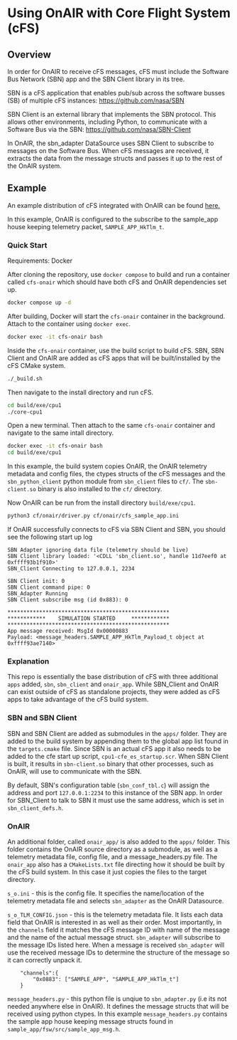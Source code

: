 # Using OnAIR with Core Flight System (cFS)

## Overview

In order for OnAIR to receive cFS messages, cFS must include the Software Bus Network (SBN) app and the SBN Client library in its tree.

SBN is a cFS application that enables pub/sub across the software busses (SB) of multiple cFS instances: https://github.com/nasa/SBN

SBN Client is an external library that implements the SBN protocol. This allows other environments, including Python, to communicate with a Software Bus via the SBN: https://github.com/nasa/SBN-Client

In OnAIR, the sbn_adapter DataSource uses SBN Client to subscribe to messages on the Software Bus. When cFS messages are received, it extracts the data from the message structs and passes it up to the rest of the OnAIR system.

## Example
An example distribution of cFS integrated with OnAIR can be found [here.](https://github.com/the-other-james/cFS/tree/OnAIR-integration)

In this example, OnAIR is configured to the subscribe to the sample_app house keeping telemetry packet, `SAMPLE_APP_HkTlm_t`.

### Quick Start
Requirements: Docker

After cloning the repository, use `docker compose` to build and run a container called `cfs-onair` which should have both cFS and OnAIR dependencies set up.

``` bash
docker compose up -d
```

After building, Docker will start the `cfs-onair` container in the background. Attach to the container using `docker exec`.

```bash
docker exec -it cfs-onair bash
```

Inside the `cfs-onair` container, use the build script to build cFS. SBN, SBN Client and OnAIR are added as cFS apps that will be built/installed by the cFS CMake system.

``` bash
./_build.sh
```

Then navigate to the install directory and run cFS.

``` bash
cd build/exe/cpu1
./core-cpu1
```

Open a new terminal. Then attach to the same `cfs-onair` container and navigate to the same intall directory. 

``` bash
docker exec -it cfs-onair bash
cd build/exe/cpu1
```

In this example, the build system copies OnAIR, the OnAIR telemetry metadata and config files, the ctypes structs of the cFS messages and the `sbn_python_client` python module from `sbn_client` files to `cf/`. The `sbn-client.so` binary is also installed to the `cf/` directory.

Now OnAIR can be run from the install directory `build/exe/cpu1`. 

```bash
python3 cf/onair/driver.py cf/onair/cfs_sample_app.ini
```

If OnAIR successfully connects to cFS via SBN Client and SBN, you should see the following start up log

```
SBN Adapter ignoring data file (telemetry should be live)
SBN Client library loaded: '<CDLL 'sbn_client.so', handle 11d7eef0 at 0xffff93b1f910>'
SBN_Client Connecting to 127.0.0.1, 2234

SBN Client init: 0
SBN Client command pipe: 0
SBN_Adapter Running
SBN Client subscribe msg (id 0x883): 0

***************************************************
************    SIMULATION STARTED     ************
***************************************************
App message received: MsgId 0x00000883
Payload: <message_headers.SAMPLE_APP_HkTlm_Payload_t object at 0xffff93ae7140>
```

### Explanation

This repo is essentially the base distribution of cFS with three additional `apps` added, `sbn`, `sbn_client` and `onair_app`. While SBN_Client and OnAIR can exist outside of cFS as standalone projects, they were added as cFS apps to take advantage of the cFS build system.

### SBN and SBN Client
SBN and SBN Client are added as submodules in the `apps/` folder. They are added to the build system by appending them to the global app list found in the `targets.cmake` file. Since SBN is an actual cFS app it also needs to be added to the cfe start up script, `cpu1-cfe_es_startup.scr`. When SBN Client is built, it results in `sbn-client.so` binary that other processes, such as OnAIR, will use to communicate with the SBN.

By default, SBN's configuration table (`sbn_conf_tbl.c`) will assign the address and port `127.0.0.1:2234` to this instance of the SBN app. In order for SBN_Client to talk to SBN it must use the same address, which is set in `sbn_client_defs.h`.

### OnAIR
An additional folder, called `onair_app/` is also added to the `apps/` folder. This folder contains the OnAIR source directory as a submodule, as well as a telemetry metadata file, config file, and a message_headers.py file. The `onair_app` also has a `CMakeLists.txt` file directing how it should be built by the cFS build system. In this case it just copies the files to the target directory.

`s_o.ini` - this is the config file. It specifies the name/location of the telemetry metadata file and selects `sbn_adapter` as the OnAIR Datasource.

`s_o_TLM_CONFIG.json` - this is the telemetry metadata file. It lists each data field that OnAIR is interested in as well as their order. Most importantly, in the `channels` field it matches the cFS message ID with name of the message and the name of the actual message struct. `sbn_adapter` will subscribe to the message IDs listed here. When a message is received `sbn_adapter` will use the received message IDs to determine the structure of the message so it can correctly unpack it.

```
    "channels":{
        "0x0883": ["SAMPLE_APP", "SAMPLE_APP_HkTlm_t"]
    }
```

`message_headers.py` - this python file is unqiue to `sbn_adapter.py` (i.e its not needed anywhere else in OnAIR). It defines the message structs that will be received using python ctypes. In this example `message_headers.py` contains the sample app house keeping message structs found in `sample_app/fsw/src/sample_app_msg.h`.


